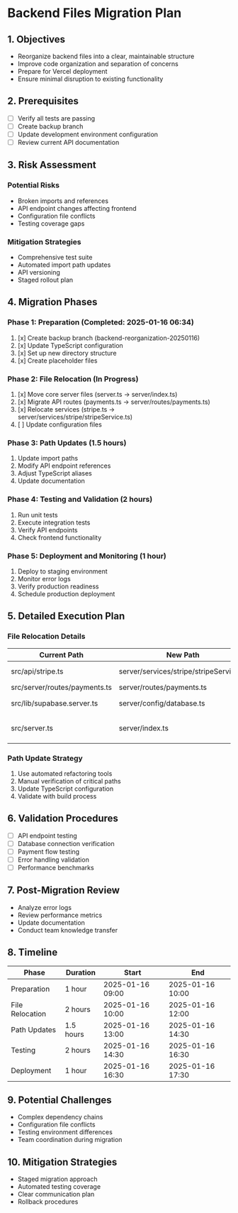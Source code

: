 # Backend Files Migration Plan

## 1. Objectives
- Reorganize backend files into a clear, maintainable structure
- Improve code organization and separation of concerns
- Prepare for Vercel deployment
- Ensure minimal disruption to existing functionality

## 2. Prerequisites
- [ ] Verify all tests are passing
- [ ] Create backup branch
- [ ] Update development environment configuration
- [ ] Review current API documentation

## 3. Risk Assessment

### Potential Risks
- Broken imports and references
- API endpoint changes affecting frontend
- Configuration file conflicts
- Testing coverage gaps

### Mitigation Strategies
- Comprehensive test suite
- Automated import path updates
- API versioning
- Staged rollout plan

## 4. Migration Phases

### Phase 1: Preparation (Completed: 2025-01-16 06:34)
1. [x] Create backup branch (backend-reorganization-20250116)
2. [x] Update TypeScript configuration
3. [x] Set up new directory structure
4. [x] Create placeholder files

### Phase 2: File Relocation (In Progress)
1. [x] Move core server files (server.ts → server/index.ts)
2. [x] Migrate API routes (payments.ts → server/routes/payments.ts)
3. [x] Relocate services (stripe.ts → server/services/stripe/stripeService.ts)
4. [ ] Update configuration files

### Phase 3: Path Updates (1.5 hours)
1. Update import paths
2. Modify API endpoint references
3. Adjust TypeScript aliases
4. Update documentation

### Phase 4: Testing and Validation (2 hours)
1. Run unit tests
2. Execute integration tests
3. Verify API endpoints
4. Check frontend functionality

### Phase 5: Deployment and Monitoring (1 hour)
1. Deploy to staging environment
2. Monitor error logs
3. Verify production readiness
4. Schedule production deployment

## 5. Detailed Execution Plan

### File Relocation Details
| Current Path | New Path | Dependencies |
|--------------|----------|--------------|
| src/api/stripe.ts | server/services/stripe/stripeService.ts | Payment components |
| src/server/routes/payments.ts | server/routes/payments.ts | API controllers |
| src/lib/supabase.server.ts | server/config/database.ts | All database operations |
| src/server.ts | server/index.ts | Main application entry |

### Path Update Strategy
1. Use automated refactoring tools
2. Manual verification of critical paths
3. Update TypeScript configuration
4. Validate with build process

## 6. Validation Procedures
- [ ] API endpoint testing
- [ ] Database connection verification
- [ ] Payment flow testing
- [ ] Error handling validation
- [ ] Performance benchmarks

## 7. Post-Migration Review
- Analyze error logs
- Review performance metrics
- Update documentation
- Conduct team knowledge transfer

## 8. Timeline
| Phase | Duration | Start | End |
|-------|----------|-------|-----|
| Preparation | 1 hour | 2025-01-16 09:00 | 2025-01-16 10:00 |
| File Relocation | 2 hours | 2025-01-16 10:00 | 2025-01-16 12:00 |
| Path Updates | 1.5 hours | 2025-01-16 13:00 | 2025-01-16 14:30 |
| Testing | 2 hours | 2025-01-16 14:30 | 2025-01-16 16:30 |
| Deployment | 1 hour | 2025-01-16 16:30 | 2025-01-16 17:30 |

## 9. Potential Challenges
- Complex dependency chains
- Configuration file conflicts
- Testing environment differences
- Team coordination during migration

## 10. Mitigation Strategies
- Staged migration approach
- Automated testing coverage
- Clear communication plan
- Rollback procedures